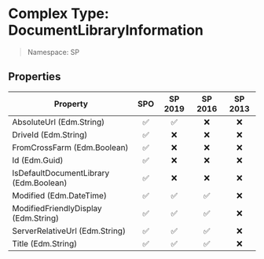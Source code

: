 # Complex Type: DocumentLibraryInformation

> Namespace: SP

## Properties

Property | SPO | SP 2019 | SP 2016 | SP 2013
----------|:---:|:-------:|:-------:|:-------:
AbsoluteUrl (Edm.String) | ✅ | ✅ | ❌ | ❌
DriveId (Edm.String) | ✅ | ❌ | ❌ | ❌
FromCrossFarm (Edm.Boolean) | ✅ | ❌ | ❌ | ❌
Id (Edm.Guid) | ✅ | ❌ | ❌ | ❌
IsDefaultDocumentLibrary (Edm.Boolean) | ✅ | ❌ | ❌ | ❌
Modified (Edm.DateTime) | ✅ | ✅ | ✅ | ❌
ModifiedFriendlyDisplay (Edm.String) | ✅ | ✅ | ✅ | ❌
ServerRelativeUrl (Edm.String) | ✅ | ✅ | ✅ | ❌
Title (Edm.String) | ✅ | ✅ | ✅ | ❌